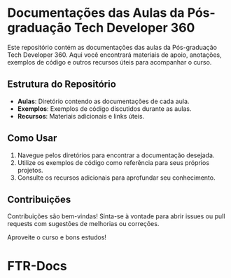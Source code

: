 # Documentações das Aulas da Pós-graduação Tech Developer 360

Este repositório contém as documentações das aulas da Pós-graduação Tech Developer 360. Aqui você encontrará materiais de apoio, anotações, exemplos de código e outros recursos úteis para acompanhar o curso.

## Estrutura do Repositório

- **Aulas**: Diretório contendo as documentações de cada aula.
- **Exemplos**: Exemplos de código discutidos durante as aulas.
- **Recursos**: Materiais adicionais e links úteis.

## Como Usar

1. Navegue pelos diretórios para encontrar a documentação desejada.
2. Utilize os exemplos de código como referência para seus próprios projetos.
3. Consulte os recursos adicionais para aprofundar seu conhecimento.

## Contribuições

Contribuições são bem-vindas! Sinta-se à vontade para abrir issues ou pull requests com sugestões de melhorias ou correções.

Aproveite o curso e bons estudos!
# FTR-Docs
